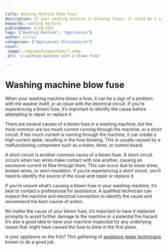 ```yaml
---

title: Washing Machine Blow Fuse
description: If your washing machine is blowing fuses, it could be a sign of a problem with the washer or an issue with the electrical circuit. Read on to learn more.
keywords: washing machine
publishDate: 6/24/2022
tags: ["Washing Machine", "Appliances"]
author: Curtis
categories: ["Appliances Christchurch"]
cover: 
 image: /img/washingmachine/7.webp
 alt: 'a washing machine with a blown fuse'

---
```


# Washing machine blow fuse

When your washing machine blows a fuse, it can be a sign of a problem with the washer itself, or an issue with the electrical circuit. If you’re experiencing a blown fuse, it’s important to identify the cause before attempting to repair or replace it.

There are several causes of a blown fuse in a washing machine, but the most common are too much current running through the machine, or a short circuit. If too much current is running through the machine, it can create a high current spike, resulting in the fuse blowing. This is usually caused by a malfunctioning component such as a motor, timer, or control board.

A short circuit is another common cause of a blown fuse. A short circuit occurs when two wires make contact with one another, causing an excessive current to flow through them. This can occur due to loose wires, broken wires, or worn insulation. If you’re experiencing a short circuit, you’ll need to identify the source of the issue and repair or replace it.

If you’re unsure what’s causing a blown fuse in your washing machine, it’s best to contact a professional for assistance. A qualified technician can inspect the machine and electrical connection to identify the cause and recommend the best course of action.

No matter the cause of your blown fuse, it’s important to have it replaced promptly to avoid further damage to the machine or a potential fire hazard. It’s also a good idea to have your machine inspected for any underlying issues that might have caused the fuse to blow in the first place.

Is your appliance on the fritz? This gathering of <a href="/pages/appliance-repair-technicians/">appliance repair technicians</a> known to do a good job.
